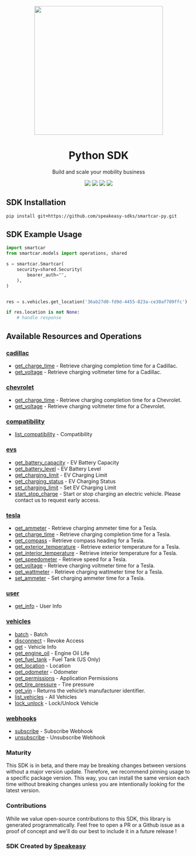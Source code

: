 <div align="center">
    <img src="https://user-images.githubusercontent.com/6267663/232771888-a65b182b-9ae7-42f3-9bbe-85658a61b9e3.svg" width="350px">
    <h1>Python SDK</h1>
   <p>Build and scale your mobility business</p>
   <a href="https://smartcar.com/docs/api/"><img src="https://img.shields.io/static/v1?label=Docs&message=API Ref&color=000&style=for-the-badge" /></a>
   <a href="https://github.com/speakeasy-sdks/smartcar-py/actions"><img src="https://img.shields.io/github/actions/workflow/status/speakeasy-sdks/smartcar-py/speakeasy_sdk_generation.yml?style=for-the-badge" /></a>
  <a href="https://opensource.org/licenses/MIT"><img src="https://img.shields.io/badge/License-MIT-blue.svg?style=for-the-badge" /></a>
  <a href="https://github.com/speakeasy-sdks/smartcar-py/releases"><img src="https://img.shields.io/github/v/release/speakeasy-sdks/smartcar-py?sort=semver&style=for-the-badge" /></a>
</div>

<!-- Start SDK Installation -->
## SDK Installation

```bash
pip install git+https://github.com/speakeasy-sdks/smartcar-py.git
```
<!-- End SDK Installation -->

## SDK Example Usage
<!-- Start SDK Example Usage -->


```python
import smartcar
from smartcar.models import operations, shared

s = smartcar.Smartcar(
    security=shared.Security(
        bearer_auth="",
    ),
)


res = s.vehicles.get_location('36ab27d0-fd9d-4455-823a-ce30af709ffc')

if res.location is not None:
    # handle response
```
<!-- End SDK Example Usage -->

<!-- Start SDK Available Operations -->
## Available Resources and Operations


### [cadillac](docs/sdks/cadillac/README.md)

* [get_charge_time](docs/sdks/cadillac/README.md#get_charge_time) - Retrieve charging completion time for a Cadillac.
* [get_voltage](docs/sdks/cadillac/README.md#get_voltage) - Retrieve charging voltmeter time for a Cadillac.

### [chevrolet](docs/sdks/chevrolet/README.md)

* [get_charge_time](docs/sdks/chevrolet/README.md#get_charge_time) - Retrieve charging completion time for a Chevrolet.
* [get_voltage](docs/sdks/chevrolet/README.md#get_voltage) - Retrieve charging voltmeter time for a Chevrolet.

### [compatibility](docs/sdks/compatibility/README.md)

* [list_compatibility](docs/sdks/compatibility/README.md#list_compatibility) - Compatibility

### [evs](docs/sdks/evs/README.md)

* [get_battery_capacity](docs/sdks/evs/README.md#get_battery_capacity) - EV Battery Capacity
* [get_battery_level](docs/sdks/evs/README.md#get_battery_level) - EV Battery Level
* [get_charging_limit](docs/sdks/evs/README.md#get_charging_limit) - EV Charging Limit
* [get_charging_status](docs/sdks/evs/README.md#get_charging_status) - EV Charging Status
* [set_charging_limit](docs/sdks/evs/README.md#set_charging_limit) - Set EV Charging Limit
* [start_stop_charge](docs/sdks/evs/README.md#start_stop_charge) - Start or stop charging an electric vehicle. Please contact us to request early access.

### [tesla](docs/sdks/tesla/README.md)

* [get_ammeter](docs/sdks/tesla/README.md#get_ammeter) - Retrieve charging ammeter time for a Tesla.
* [get_charge_time](docs/sdks/tesla/README.md#get_charge_time) - Retrieve charging completion time for a Tesla.
* [get_compass](docs/sdks/tesla/README.md#get_compass) - Retrieve compass heading for a Tesla.
* [get_exterior_temperature](docs/sdks/tesla/README.md#get_exterior_temperature) - Retrieve exterior temperature for a Tesla.
* [get_interior_temperature](docs/sdks/tesla/README.md#get_interior_temperature) - Retrieve interior temperature for a Tesla.
* [get_speedometer](docs/sdks/tesla/README.md#get_speedometer) - Retrieve speed for a Tesla.
* [get_voltage](docs/sdks/tesla/README.md#get_voltage) - Retrieve charging voltmeter time for a Tesla.
* [get_wattmeter](docs/sdks/tesla/README.md#get_wattmeter) - Retrieve charging wattmeter time for a Tesla.
* [set_ammeter](docs/sdks/tesla/README.md#set_ammeter) - Set charging ammeter time for a Tesla.

### [user](docs/sdks/user/README.md)

* [get_info](docs/sdks/user/README.md#get_info) - User Info

### [vehicles](docs/sdks/vehicles/README.md)

* [batch](docs/sdks/vehicles/README.md#batch) - Batch
* [disconnect](docs/sdks/vehicles/README.md#disconnect) - Revoke Access
* [get](docs/sdks/vehicles/README.md#get) - Vehicle Info
* [get_engine_oil](docs/sdks/vehicles/README.md#get_engine_oil) - Engine Oil Life
* [get_fuel_tank](docs/sdks/vehicles/README.md#get_fuel_tank) - Fuel Tank (US Only)
* [get_location](docs/sdks/vehicles/README.md#get_location) - Location
* [get_odometer](docs/sdks/vehicles/README.md#get_odometer) - Odometer
* [get_permissions](docs/sdks/vehicles/README.md#get_permissions) - Application Permissions
* [get_tire_pressure](docs/sdks/vehicles/README.md#get_tire_pressure) - Tire pressure
* [get_vin](docs/sdks/vehicles/README.md#get_vin) - Returns the vehicle’s manufacturer identifier.
* [list_vehicles](docs/sdks/vehicles/README.md#list_vehicles) - All Vehicles
* [lock_unlock](docs/sdks/vehicles/README.md#lock_unlock) - Lock/Unlock Vehicle

### [webhooks](docs/sdks/webhooks/README.md)

* [subscribe](docs/sdks/webhooks/README.md#subscribe) - Subscribe Webhook
* [unsubscribe](docs/sdks/webhooks/README.md#unsubscribe) - Unsubscribe Webhook
<!-- End SDK Available Operations -->

### Maturity

This SDK is in beta, and there may be breaking changes between versions without a major version update. Therefore, we recommend pinning usage
to a specific package version. This way, you can install the same version each time without breaking changes unless you are intentionally
looking for the latest version.

### Contributions

While we value open-source contributions to this SDK, this library is generated programmatically.
Feel free to open a PR or a Github issue as a proof of concept and we'll do our best to include it in a future release !

### SDK Created by [Speakeasy](https://docs.speakeasyapi.dev/docs/using-speakeasy/client-sdks)
